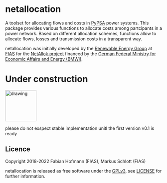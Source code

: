 # netallocation 

A toolset for allocating flows and costs in [PyPSA](https://www.github.com/PyPSA/PyPSA) power systems. This package provides various functions to allocate costs among partcipants in a power network. Based on different allocation schemes, functions allow to allocate flows, losses and transmission costs in a transparent way.   


netallocation was initially developed by the
[Renewable Energy Group](https://fias.uni-frankfurt.de/physics/schramm/complex-renewable-energy-networks/) at [FIAS](https://fias.uni-frankfurt.de/) for the [NetAllok project](https://www.enargus.de/pub/bscw.cgi/?op=enargus.eps2&v=10&s=14&q=EA3310&id=399670&p=10) financed by the [German Federal Ministry for Economic Affairs and Energy (BMWi)](https://www.bmwi.de/Navigation/DE/Home/home.html).


# Under construction

<img src="https://www.symbols.com/gi.php?type=1&id=988" alt="drawing" width="100"/>

please do not exspect stable implementation unitl the first version v0.1 is ready 

## Licence

Copyright 2018-2022 Fabian Hofmann (FIAS), Markus Schlott (FIAS)



netallocation is released as free software under the
[GPLv3](http://www.gnu.org/licenses/gpl-3.0.en.html), see
[LICENSE](LICENSE) for further information.
